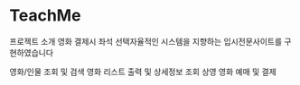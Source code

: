 # TeachMe
프로젝트 소개
영화 결제시 좌석 선택자율적인 시스템을 지향하는 입시전문사이트를 구현하였습니다

영화/인물 조회 및 검색
영화 리스트 출력 및 상세정보 조회
상영 영화 예매 및 결제

